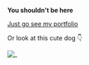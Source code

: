 **You shouldn't be here**

[Just go see my portfolio](www.antoniotaurisano.com)

Or look at this cute dog 👇

![_](https://github.com/user-attachments/assets/9adc1a4f-e5b3-4c5f-8501-904f3c3f4759)
